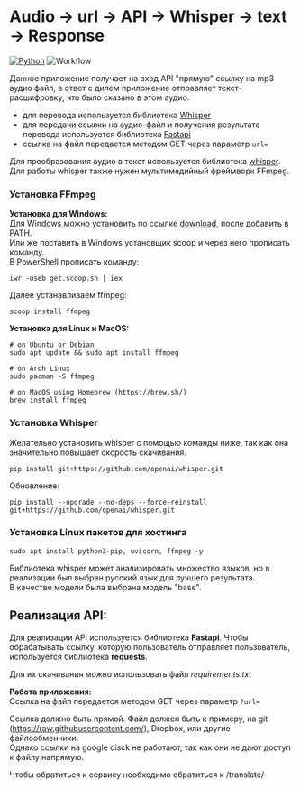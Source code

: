 
# Audio -> url -> API -> Whisper -> text -> Response 
[![Python](https://img.shields.io/badge/python-3.6%20%7C%203.7%20%7C%203.8%20%7C%203.9-blue)](https://www.python.org)
![Workflow](https://github.com/recycletechno/voice_to_text_urfu_project/actions/workflows/python-tests.yml/badge.svg)

Данное приложение получает на вход API "прямую" ссылку на mp3 аудио файл, в ответ с дилем приложение отправляет текст-расшифровку, что было сказано в этом аудио.

 - для перевода используется библиотека [Whisper](https://openai.com/blog/whisper)
 - для передачи ссылки на аудио-файл и получения результата перевода используется библиотека [Fastapi](https://github.com/tiangolo/fastapi)
 - ссылка на файл передается методом GET через параметр `url=`

Для преобразования аудио в текст используется библиотека [whisper](https://github.com/openai/whisper).  
Для работы whisper также нужен мультимедийный фреймворк FFmpeg.  

### Установка FFmpeg ###  
**Установка для Windows:**  
Для Windows можно установить по ссылке [download](https://ffmpeg.org/download.html#build-windows), после добавить в PATH.  
Или же поставить в Windows установщик scoop и через него прописать команду.  
В PowerShell прописать команду:  
```
iwr -useb get.scoop.sh | iex
```
Далее устанавливаем ffmpeg:
```
scoop install ffmpeg
```

**Установка для Linux и MacOS:**
```  
# on Ubuntu or Debian
sudo apt update && sudo apt install ffmpeg

# on Arch Linux
sudo pacman -S ffmpeg

# on MacOS using Homebrew (https://brew.sh/)
brew install ffmpeg
```

### Установка Whisper ### 
Желательно установить whisper c помощью команды ниже, так как она значительно повышает скорость скачивания.
```
pip install git+https://github.com/openai/whisper.git
```
Обновление:
``` 
pip install --upgrade --no-deps --force-reinstall git+https://github.com/openai/whisper.git
``` 

### Установка Linux пакетов для хостинга
```
sudo apt install python3-pip, uvicorn, ffmpeg -y
```

Библиотека whisper может анализировать множество языков, но в реализации был выбран русский язык для лучшего результата.  
В качестве модели была выбрана модель "base".

## Реализация API: ##  
Для реализации API используется библиотека **Fastapi**.
Чтобы обрабатывать ссылку, которую пользователь отправляет пользователь, используется библиотека **requests**.

Для их скачивания можно использовать файл *requirements.txt*

**Работа приложения:**  
Ссылка на файл передается методом GET через параметр `?url=`

Ссылка должно быть прямой. Файл должен быть к примеру, на git (https://raw.githubusercontent.com/), Dropbox, или другие файлообменники.  
Однако ссылки на google disck не работают, так как они не дают доступ к файлу напрямую.

Чтобы обратиться к сервису необходимо обратиться к /translate/
